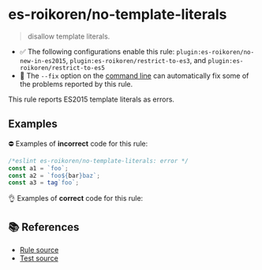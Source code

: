 # es-roikoren/no-template-literals
> disallow template literals.

- ✅ The following configurations enable this rule: `plugin:es-roikoren/no-new-in-es2015`, `plugin:es-roikoren/restrict-to-es3`, and `plugin:es-roikoren/restrict-to-es5`
- 🔧 The `--fix` option on the [command line](https://eslint.org/docs/user-guide/command-line-interface#fixing-problems) can automatically fix some of the problems reported by this rule.

This rule reports ES2015 template literals as errors.

## Examples

⛔ Examples of **incorrect** code for this rule:

```js
/*eslint es-roikoren/no-template-literals: error */
const a1 = `foo`;
const a2 = `foo${bar}baz`;
const a3 = tag`foo`;
```

👌 Examples of **correct** code for this rule:

<eslint-playground type="good" code="/*eslint es-roikoren/no-template-literals: error */
const a1 = 'foo'
const a2 = 'foo'+bar+'baz'
" />

## 📚 References

- [Rule source](https://github.com/roikoren755/eslint-plugin-es/blob/v2.0.4/src/rules/no-template-literals.ts)
- [Test source](https://github.com/roikoren755/eslint-plugin-es/blob/v2.0.4/tests/src/rules/no-template-literals.ts)

